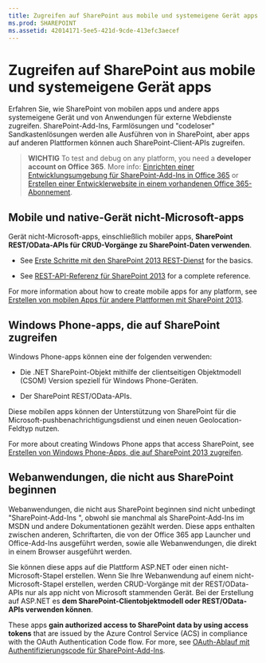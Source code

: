 ```yaml
---
title: Zugreifen auf SharePoint aus mobile und systemeigene Gerät apps
ms.prod: SHAREPOINT
ms.assetid: 42014171-5ee5-421d-9cde-413efc3aecef
---
```



# Zugreifen auf SharePoint aus mobile und systemeigene Gerät apps
Erfahren Sie, wie SharePoint von mobilen apps und andere apps systemeigene Gerät und von Anwendungen für externe Webdienste zugreifen.
SharePoint-Add-Ins, Farmlösungen und "codeloser" Sandkastenlösungen werden alle Ausführen von in SharePoint, aber apps auf anderen Plattformen können auch SharePoint-Client-APIs zugreifen.
  
    
    


> **WICHTIG**
> To test and debug on any platform, you need a **developer account on Office 365**. More info: [Einrichten einer Entwicklungsumgebung für SharePoint-Add-Ins in Office 365](http://msdn.microsoft.com/library/b22ce52a-ae9e-4831-9b68-c9210af6dc54%28Office.15%29.aspx) or [Erstellen einer Entwicklerwebsite in einem vorhandenen Office 365-Abonnement](http://msdn.microsoft.com/library/2ec857d5-dc6f-4cf6-ba45-adc845ef2a25%28Office.15%29.aspx).
  
    
    


## Mobile und native-Gerät nicht-Microsoft-apps

Gerät nicht-Microsoft-apps, einschließlich mobiler apps, **SharePoint REST/OData-APIs für CRUD-Vorgänge zu SharePoint-Daten verwenden**.
  
    
    

- See  [Erste Schritte mit den SharePoint 2013 REST-Dienst](get-to-know-the-sharepoint-2013-rest-service.md) for the basics.
    
  
- See  [REST-API-Referenz für SharePoint 2013](http://msdn.microsoft.com/library/3514e753-19f9-4b41-a1ae-f35c5ffc17d2%28Office.15%29.aspx) for a complete reference.
    
  
For more information about how to create mobile apps for any platform, see  [Erstellen von mobilen Apps für andere Plattformen mit SharePoint 2013](build-mobile-apps-for-other-platforms-using-sharepoint-2013.md).
  
    
    

## Windows Phone-apps, die auf SharePoint zugreifen
<a name="WinPhone"> </a>

Windows Phone-apps können eine der folgenden verwenden:
  
    
    

- Die .NET SharePoint-Objekt mithilfe der clientseitigen Objektmodell (CSOM) Version speziell für Windows Phone-Geräten.
    
  
- Der SharePoint REST/OData-APIs.
    
  
Diese mobilen apps können der Unterstützung von SharePoint für die Microsoft-pushbenachrichtigungsdienst und einen neuen Geolocation-Feldtyp nutzen.
  
    
    
For more about creating Windows Phone apps that access SharePoint, see  [Erstellen von Windows Phone-Apps, die auf SharePoint 2013 zugreifen](build-windows-phone-apps-that-access-sharepoint-2013.md).
  
    
    

## Webanwendungen, die nicht aus SharePoint beginnen
<a name="WinPhone"> </a>

Webanwendungen, die nicht aus SharePoint beginnen sind nicht unbedingt "SharePoint-Add-Ins ", obwohl sie manchmal als SharePoint-Add-Ins im MSDN und andere Dokumentationen gezählt werden. Diese apps enthalten zwischen anderen, Schriftarten, die von der Office 365 app Launcher und Office-Add-Ins ausgeführt werden, sowie alle Webanwendungen, die direkt in einem Browser ausgeführt werden.
  
    
    
Sie können diese apps auf die Plattform ASP.NET oder einen nicht-Microsoft-Stapel erstellen. Wenn Sie Ihre Webanwendung auf einem nicht-Microsoft-Stapel erstellen, werden CRUD-Vorgänge mit der REST/OData-APIs nur als app nicht von Microsoft stammenden Gerät. Bei der Erstellung auf ASP.NET es **dem SharePoint-Clientobjektmodell oder REST/OData-APIs verwenden können**.
  
    
    
These apps **gain authorized access to SharePoint data by using access tokens** that are issued by the Azure Control Service (ACS) in compliance with the OAuth Authentication Code flow. For more, see [OAuth-Ablauf mit Authentifizierungscode für SharePoint-Add-Ins](http://msdn.microsoft.com/library/e89e91c7-ea39-49b9-af5a-7f047a7e2ab7%28Office.15%29.aspx).
  
    
    

